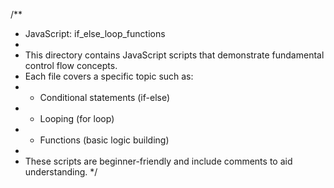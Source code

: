 /**
 * JavaScript: if_else_loop_functions
 *
 * This directory contains JavaScript scripts that demonstrate fundamental control flow concepts.
 * Each file covers a specific topic such as:
 * - Conditional statements (if-else)
 * - Looping (for loop)
 * - Functions (basic logic building)
 *
 * These scripts are beginner-friendly and include comments to aid understanding.
 */
